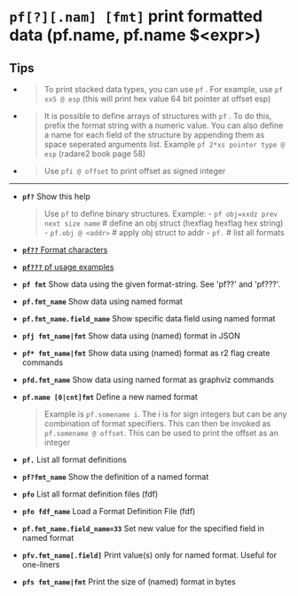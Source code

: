 <!-- TITLE: pf -->

#  **`pf[?][.nam] [fmt]`** print formatted data (pf.name, pf.name $\<expr\>)

## **Tips**
  - > To print stacked data types, you can use `pf` . For example, use `pf xxS @ esp` (this will print hex value 64 bit pointer at offset esp)
  - > It is possible to define arrays of structures with `pf` . To do this, prefix the format string with a numeric value. You can also define a name for each field of the structure by appending them as space seperated arguments list. Example `pf 2*xs pointer type @ esp` (radare2 book page 58)
  - > Use `pfi @ offset` to print offset as signed integer

---
- **`pf?`** Show this help
	> Use `pf` to define binary structures. Example:
		- `pf obj=xxdz prev next size name` # define an obj struct (hexflag hexflag hex string)
		- `pf.obj @ <addr>` # apply obj struct to addr
		- `pf.` # list all formats

- [ **`pf??`** Format characters](/options/p/pf-nam/pf-Format-characters)

- [ **`pf???`** pf usage examples](/options/p/pf-nam/pf-pf-usage)

- **`pf fmt`** Show data using the given format-string. See 'pf??' and 'pf???'.
- **`pf.fmt_name`** Show data using named format
- **`pf.fmt_name.field_name`** Show specific data field using named format
- **`pfj fmt_name|fmt`** Show data using (named) format in JSON
- **`pf* fmt_name|fmt`** Show data using (named) format as r2 flag create commands
- **`pfd.fmt_name`** Show data using named format as graphviz commands
- **`pf.name [0|cnt]fmt`** Define a new named format
  > Example is `pf.somename i`. The i is for sign integers but can be any combination of format specifiers. This can then be invoked as `pf.somename @ offset`. This can be used to print the offset as an integer
- **`pf.`** List all format definitions
- **`pf?fmt_name`** Show the definition of a named format
- **`pfo`** List all format definition files (fdf)
- **`pfo fdf_name`** Load a Format Definition File (fdf)
- **`pf.fmt_name.field_name=33`** Set new value for the specified field in named format
- **`pfv.fmt_name[.field]`** Print value(s) only for named format. Useful for one-liners
- **`pfs fmt_name|fmt`** Print the size of (named) format in bytes

<p hidden>pf pf?? pf??? pf. pfj pf* pfd pfo pf? pfv pfs</p>